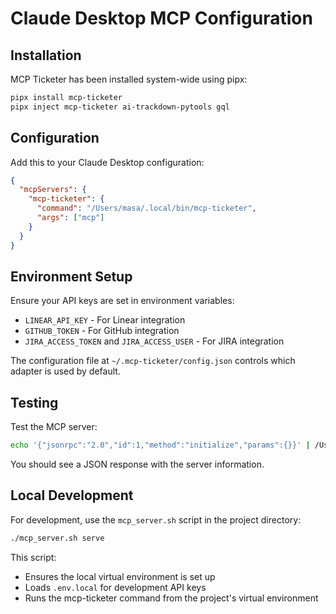 # Claude Desktop MCP Configuration

## Installation

MCP Ticketer has been installed system-wide using pipx:

```bash
pipx install mcp-ticketer
pipx inject mcp-ticketer ai-trackdown-pytools gql
```

## Configuration

Add this to your Claude Desktop configuration:

```json
{
  "mcpServers": {
    "mcp-ticketer": {
      "command": "/Users/masa/.local/bin/mcp-ticketer",
      "args": ["mcp"]
    }
  }
}
```

## Environment Setup

Ensure your API keys are set in environment variables:
- `LINEAR_API_KEY` - For Linear integration
- `GITHUB_TOKEN` - For GitHub integration
- `JIRA_ACCESS_TOKEN` and `JIRA_ACCESS_USER` - For JIRA integration

The configuration file at `~/.mcp-ticketer/config.json` controls which adapter is used by default.

## Testing

Test the MCP server:
```bash
echo '{"jsonrpc":"2.0","id":1,"method":"initialize","params":{}}' | /Users/masa/.local/bin/mcp-ticketer serve
```

You should see a JSON response with the server information.

## Local Development

For development, use the `mcp_server.sh` script in the project directory:
```bash
./mcp_server.sh serve
```

This script:
- Ensures the local virtual environment is set up
- Loads `.env.local` for development API keys
- Runs the mcp-ticketer command from the project's virtual environment